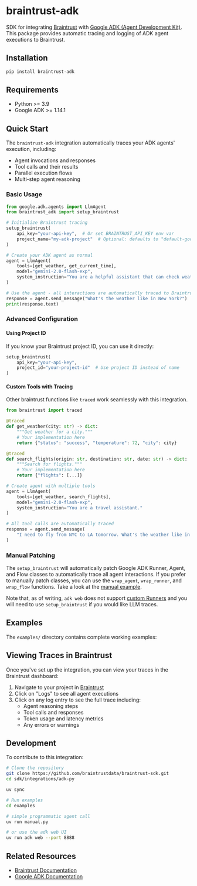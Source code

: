 # braintrust-adk

SDK for integrating [Braintrust](https://braintrust.dev) with [Google ADK (Agent Development Kit)](https://github.com/google/adk-python). This package provides automatic tracing and logging of ADK agent executions to Braintrust.

## Installation

```bash
pip install braintrust-adk
```

## Requirements

- Python >= 3.9
- Google ADK >= 1.14.1

## Quick Start

The `braintrust-adk` integration automatically traces your ADK agents' execution, including:

- Agent invocations and responses
- Tool calls and their results
- Parallel execution flows
- Multi-step agent reasoning

### Basic Usage

```python
from google.adk.agents import LlmAgent
from braintrust_adk import setup_braintrust

# Initialize Braintrust tracing
setup_braintrust(
    api_key="your-api-key",  # Or set BRAINTRUST_API_KEY env var
    project_name="my-adk-project"  # Optional: defaults to "default-google-adk-py"
)

# Create your ADK agent as normal
agent = LlmAgent(
    tools=[get_weather, get_current_time],
    model="gemini-2.0-flash-exp",
    system_instruction="You are a helpful assistant that can check weather and time."
)

# Use the agent - all interactions are automatically traced to Braintrust
response = agent.send_message("What's the weather like in New York?")
print(response.text)
```

### Advanced Configuration

#### Using Project ID

If you know your Braintrust project ID, you can use it directly:

```python
setup_braintrust(
    api_key="your-api-key",
    project_id="your-project-id"  # Use project ID instead of name
)
```

#### Custom Tools with Tracing

Other braintrust functions like `traced` work seamlessly with this integration.

```python
from braintrust import traced

@traced
def get_weather(city: str) -> dict:
    """Get weather for a city."""
    # Your implementation here
    return {"status": "success", "temperature": 72, "city": city}

@traced
def search_flights(origin: str, destination: str, date: str) -> dict:
    """Search for flights."""
    # Your implementation here
    return {"flights": [...]}

# Create agent with multiple tools
agent = LlmAgent(
    tools=[get_weather, search_flights],
    model="gemini-2.0-flash-exp",
    system_instruction="You are a travel assistant."
)

# All tool calls are automatically traced
response = agent.send_message(
    "I need to fly from NYC to LA tomorrow. What's the weather like in LA?"
)
```

### Manual Patching

The `setup_braintrust` will automatically patch Google ADK Runner, Agent, and Flow classes to automatically trace all agent interactions. If you prefer to manually patch classes, you can use the `wrap_agent`, `wrap_runner`, and `wrap_flow` functions. Take a look at the [manual example](./examples/manual.py).

Note that, as of writing, `adk web` does not support [custom Runners](https://github.com/google/adk-web/issues/72) and you will need to use `setup_braintrust` if you would like LLM traces.

## Examples

The `examples/` directory contains complete working examples:

## Viewing Traces in Braintrust

Once you've set up the integration, you can view your traces in the Braintrust dashboard:

1. Navigate to your project in [Braintrust](https://braintrust.dev)
2. Click on "Logs" to see all agent executions
3. Click on any log entry to see the full trace including:
   - Agent reasoning steps
   - Tool calls and responses
   - Token usage and latency metrics
   - Any errors or warnings

## Development

To contribute to this integration:

```bash
# Clone the repository
git clone https://github.com/braintrustdata/braintrust-sdk.git
cd sdk/integrations/adk-py

uv sync

# Run examples
cd examples

# simple programmatic agent call
uv run manual.py

# or use the adk web UI
uv run adk web --port 8888
```

## Related Resources

- [Braintrust Documentation](https://www.braintrust.dev/docs)
- [Google ADK Documentation](https://github.com/google/genai-agent-dev-kit)
